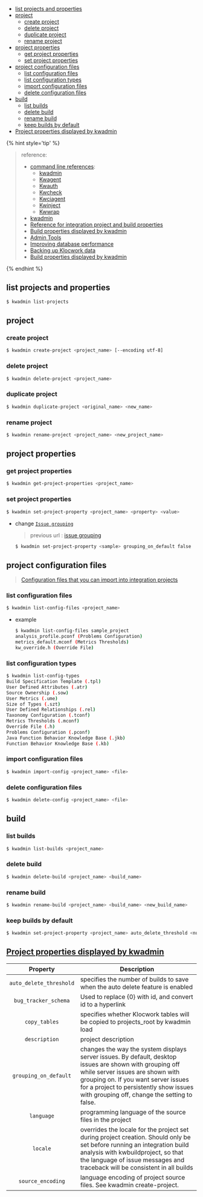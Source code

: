 <!-- START doctoc generated TOC please keep comment here to allow auto update -->
<!-- DON'T EDIT THIS SECTION, INSTEAD RE-RUN doctoc TO UPDATE -->

- [list projects and properties](#list-projects-and-properties)
- [project](#project)
  - [create project](#create-project)
  - [delete project](#delete-project)
  - [duplicate project](#duplicate-project)
  - [rename project](#rename-project)
- [project properties](#project-properties)
  - [get project properties](#get-project-properties)
  - [set project properties](#set-project-properties)
- [project configuration files](#project-configuration-files)
  - [list configuration files](#list-configuration-files)
  - [list configuration types](#list-configuration-types)
  - [import configuration files](#import-configuration-files)
  - [delete configuration files](#delete-configuration-files)
- [build](#build)
  - [list builds](#list-builds)
  - [delete build](#delete-build)
  - [rename build](#rename-build)
  - [keep <numbers> builds by default](#keep-numbers-builds-by-default)
- [Project properties displayed by kwadmin](#project-properties-displayed-by-kwadmin)

<!-- END doctoc generated TOC please keep comment here to allow auto update -->


{% hint style='tip' %}
> reference:
> - [command line references](https://help.klocwork.com/current/en-us/concepts/commandreference.htm):
>   - [kwadmin](https://help.klocwork.com/current/en-us/reference/kwadmin.htm)
>   - [Kwagent](https://help.klocwork.com/current/en-us/reference/kwagent.htm)
>   - [Kwauth](https://help.klocwork.com/current/en-us/reference/kwauth.htm)
>   - [Kwcheck](https://help.klocwork.com/current/en-us/reference/kwcheck.htm)
>   - [Kwciagent](https://help.klocwork.com/current/en-us/reference/kwciagent.htm)
>   - [Kwinject](https://help.klocwork.com/current/en-us/reference/kwinject.htm)
>   - [Kwwrap](https://help.klocwork.com/current/en-us/reference/kwwrap.htm)
> - [kwadmin](https://bullwhip.physio-control.com/documentation/help/reference/kwadmin.htm)
> - [Reference for integration project and build properties](https://docs.roguewave.com/en/klocwork/current/referenceforintegrationprojectandbuildproperties)
> - [Build properties displayed by kwadmin](https://bullwhip.physio-control.com/documentation/help/concepts/buildpropertiesdisplayedbykwadmin.htm)
> - [Admin Tools](https://developer.klocwork.com/products/insight)
> - [Improving database performance](https://bullwhip.physio-control.com/documentation/help/concepts/improvingdatabaseperformance.htm)
> - [Backing up Klocwork data](https://bullwhip.physio-control.com/documentation/help/concepts/backingupklocworkdata.htm)
> - [Build properties displayed by kwadmin](https://bullwhip.physio-control.com/documentation/help/concepts/buildpropertiesdisplayedbykwadmin.htm)

{% endhint %}

## list projects and properties
```bash
$ kwadmin list-projects
```

## project
### create project
```bash
$ kwadmin create-project <project_name> [--encoding utf-8]
```

### delete project
```bash
$ kwadmin delete-project <project_name>
```

### duplicate project
```bash
$ kwadmin duplicate-project <original_name> <new_name>
```

### rename project
```bash
$ kwadmin rename-project <project_name> <new_project_name>
```

## project properties
### get project properties
```bash
$ kwadmin get-project-properties <project_name>
```

### set project properties
```bash
$ kwadmin set-project-property <project_name> <property> <value>
```

- change [`Issue grouping`](https://help.klocwork.com/current/en-us/concepts/issuegrouping.htm)

  > previous url : [issue grouping](https://docs.roguewave.com/en/klocwork/current/issuegrouping)

  ```bash
  $ kwadmin set-project-property <sample> grouping_on_default false
  ```

## project configuration files
> [Configuration files that you can import into integration projects](https://bullwhip.physio-control.com/documentation/help/concepts/managingconfigurationfilesforintegrationprojects.htm#Configurationfilesthatyoucanimportintointegrationprojects)

### list configuration files
```bash
$ kwadmin list-config-files <project_name>
```
- example
  ```bash
  $ kwadmin list-config-files sample_project
  analysis_profile.pconf (Problems Configuration)
  metrics_default.mconf (Metrics Thresholds)
  kw_override.h (Override File)
  ```

### list configuration types
```bash
$ kwadmin list-config-types
Build Specification Template (.tpl)
User Defined Attributes (.atr)
Source Ownership (.sow)
User Metrics (.ume)
Size of Types (.szt)
User Defined Relationships (.rel)
Taxonomy Configuration (.tconf)
Metrics Thresholds (.mconf)
Override File (.h)
Problems Configuration (.pconf)
Java Function Behavior Knowledge Base (.jkb)
Function Behavior Knowledge Base (.kb)
```

### import configuration files
```bash
$ kwadmin import-config <project_name> <file>
```

### delete configuration files
```bash
$ kwadmin delete-config <project_name> <file>
```

## build
### list builds
```bash
$ kwadmin list-builds <project_name>
```

### delete build
```bash
$ kwadmin delete-build <project_name> <build_name>
```

### rename build
```bash
$ kwadmin rename-build <project_name> <build_name> <new_build_name>
```

### keep <numbers> builds by default
```bash
$ kwadmin set-project-property <project_name> auto_delete_threshold <nubmers>
```


## [Project properties displayed by kwadmin](https://docs.roguewave.com/en/klocwork/current/referenceforintegrationprojectandbuildproperties)

|                 Property                | Description                                                                                                                                                                                                                                                                   |
|:---------------------------------------:|-------------------------------------------------------------------------------------------------------------------------------------------------------------------------------------------------------------------------------------------------------------------------------|
|         `auto_delete_threshold`         | specifies the number of builds to save when the auto delete feature is enabled                                                                                                                                                                                                |
|           `bug_tracker_schema`          | Used to replace {0} with id, and convert id to a hyperlink                                                                                                                                                                                                                    |
|              `copy_tables`              | specifies whether Klocwork tables will be copied to projects_root by kwadmin load                                                                                                                                                                                             |
|              `description`              | project description                                                                                                                                                                                                                                                           |
|          `grouping_on_default`          | changes the way the system displays server issues. By default, desktop issues are shown with grouping off while server issues are shown with grouping on. If you want server issues for a project to persistently show issues with grouping off, change the setting to false. |
|                `language`               | programming language of the source files in the project                                                                                                                                                                                                                       |
|                 `locale`                | overrides the locale for the project set during project creation. Should only be set before running an integration build analysis with kwbuildproject, so that the language of issue messages and traceback will be consistent in all builds                                  |
|            `source_encoding`            | language encoding of project source files. See kwadmin create-project.                                                                                                                                                                                                        |
